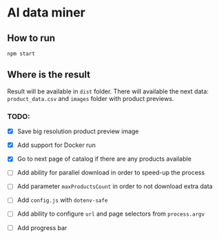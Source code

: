 # AI data miner

## How to run
```
npm start
```

## Where is the result

Result will be available in `dist` folder.
There will available the next data: `product_data.csv` and `images` folder with product previews.

### TODO:
- [x] Save big resolution product preview image

- [x] Add support for Docker run
  
- [x] Go to next page of catalog if there are any products available 
   
- [ ] Add ability for parallel download in order to speed-up the process

- [ ] Add parameter `maxProductsCount` in order to not download extra data

- [ ] Add `config.js` with `dotenv-safe`

- [ ] Add ability to configure `url` and page selectors from `process.argv`

- [ ] Add progress bar
